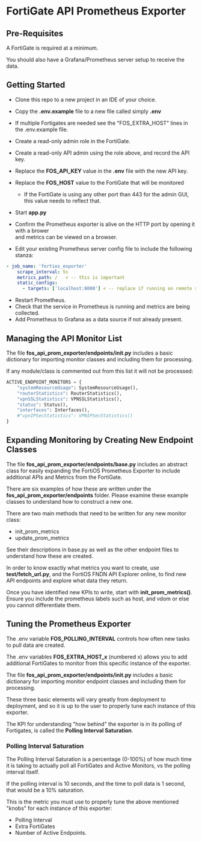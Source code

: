 # FortiGate API Prometheus Exporter

## Pre-Requisites

A FortiGate is required at a minimum.

You should also have a Grafana/Prometheus server setup to receive the data. 


## Getting Started

* Clone this repo to a new project in an IDE of your choice.
* Copy the **.env.example** file to a new file called simply **.env**
* If multiple Fortigates are needed see the "FOS_EXTRA_HOST" lines in the .env.example file.
* Create a read-only admin role in the FortiGate.
* Create a read-only API admin using the role above, and record the API key.
* Replace the **FOS_API_KEY** value in the **.env** file with the new API key.
* Replace the **FOS_HOST** value to the FortiGate that will be monitored

    * If the FortiGate is using any other port than 443 for the admin GUI, this value needs to reflect that.

* Start **app.py**
* Confirm the Prometheus exporter is alive on the HTTP port by opening it with a brower  
  and metrics can be viewed on a browser. 
* Edit your existing Prometheus server config file to include the following stanza:

```yaml
- job_name: 'fortios_exporter'
    scrape_interval: 5s
    metrics_path: /   < -- this is important
    static_configs:
      - targets: ['localhost:8000'] < -- replace if running on remote server or different port
```

* Restart Prometheus.
* Check that the service in Prometheus is running and metrics are being collected.
* Add Prometheus to Grafana as a data source if not already present. 

## Managing the API Monitor List

The file **fos_api_prom_exporter/endpoints/__init__.py** includes a basic dictionary for importing
monitor classes and including them for processing.

If any module/class is commented out from this list it will not be processed:

```python
ACTIVE_ENDPOINT_MONITORS = {
    "systemResourceUsage": SystemResourceUsage(),
    "routerStatistics": RouterStatistics(),
    "vpnSSLStatistics": VPNSSLStatistics(),
    "status": Status(),
    "interfaces": Interfaces(),
    #"vpnIPSecStatistics": VPNIPSecStatistics()
}
```

## Expanding Monitoring by Creating New Endpoint Classes

The file **fos_api_prom_exporter/endpoints/base.py** includes an abstract class for easily 
expanding the FortiOS Prometheus
Exporter to include additional APIs and Metrics from the FortiGate.

There are six examples of how these are written under the **fos_api_prom_exporter/endpoints** folder. Please examine 
these example classes to understand how to construct a new one.

There are two main methods that need to be written for any new monitor class: 

* init_prom_metrics
* update_prom_metrics

See their descriptions in base.py as well as the other endpoint files to understand how these are created.

In order to know exactly what metrics you want to create, use **test/fetch_url.py**, and the FortiOS FNDN API Explorer online,
to find new API endpoints and explore what data they return.

Once you have identified new KPIs to write, start with **init_prom_metrics()**. Ensure you include the prometheus labels
such as host, and vdom or else you cannot differentiate them. 


## Tuning the Prometheus Exporter

The .env variable **FOS_POLLING_INTERVAL** controls how often new tasks to pull data are created. 

The .env variables **FOS_EXTRA_HOST_x** (numbered x) allows you to add additional FortiGates to monitor from this
specific instance of the exporter.

The file **fos_api_prom_exporter/endpoints/__init__.py** includes a basic dictionary for importing
monitor endpoint classes and including them for processing.

These three basic elements will vary greatly from deployment to deployment, and so it is up to the user to properly tune
each instance of this exporter.

The KPI for understanding "how behind" the exporter is in its polling of Fortigates, is called the **Polling Interval Saturation**.

### Polling Interval Saturation

The Polling Interval Saturation is a percentage (0-100%) of how much time it is taking to actually poll all FortiGates
and Active Monitors, vs the polling interval itself.

If the polling interval is 10 seconds, and the time to poll data is 1 second, that would be a 10% saturation.

This is the metric you must use to properly tune the above mentioned "knobs" for each instance of this exporter:

* Polling Interval
* Extra FortiGates
* Number of Active Endpoints.